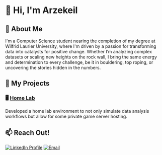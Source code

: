 # 🤗 Hi, I'm Arzekeil  

## 🫡 About Me  
I'm a Computer Science student nearing the completion of my degree at Wilfrid Laurier University, where I'm driven by a passion for transforming data into catalysts for positive change. Whether I’m analyzing complex datasets or scaling new heights on the rock wall, I bring the same energy and determination to every challenge, be it in bouldering, top roping, or uncovering the stories hidden in the numbers.
  
## 🦉 My Projects  

### 🖥️ [Home Lab](https://github.com/arzekeil/home-lab)  
Developed a home lab environment to not only simulate data analysis workflows but allow for some private game server hosting.  

## 📫 Reach Out!  
[![LinkedIn Profile](https://img.shields.io/badge/LinkedIn-0077B5?style=for-the-badge&logo=linkedin&logoColor=white)](https://linkedin.com/in/arzekeil/)
[![Email](https://img.shields.io/badge/Gmail-D14836?style=for-the-badge&logo=gmail&logoColor=white)](mailto:arzekeil.abel@gmail.com)
<!--[![Resume](https://img.shields.io/badge/Resume-gray?style=for-the-badge&logo=googledocs&logoColor=white)](https://docs.google.com/document/d/1-B5A3V7rOHnpRJXyTr7EdER0XdBqRkU6XSstfkV3u8s/edit?usp=sharing)-->
